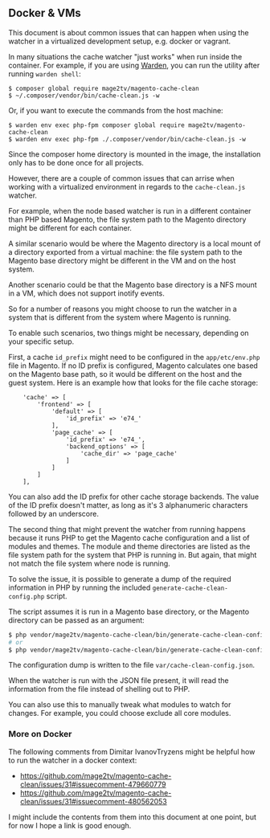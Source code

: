 ## Docker & VMs

This document is about common issues that can happen when using the watcher in a
virtualized development setup, e.g. docker or vagrant.

In many situations the cache watcher "just works" when run inside the container.
For example, if you are using [Warden](https://warden.dev), you can run the utility
after running `warden shell`:
```
$ composer global require mage2tv/magento-cache-clean
$ ~/.composer/vendor/bin/cache-clean.js -w
```

Or, if you want to execute the commands from the host machine:

```
$ warden env exec php-fpm composer global require mage2tv/magento-cache-clean
$ warden env exec php-fpm ./.composer/vendor/bin/cache-clean.js -w
```

Since the composer home directory is mounted in the image, the installation only has to
be done once for all projects.

However, there are a couple of common issues that can arrise when working
with a virtualized environment in regards to the `cache-clean.js` watcher.

For example, when the node based watcher is run in a different container than
PHP based Magento, the file system path to the Magento directory might be
different for each container.

A similar scenario would be where the Magento directory is a local mount of a
directory exported from a virtual machine: the file system path to the Magento
base directory might be different in the VM and on the host system.

Another scenario could be that the Magento base directory is a NFS mount in a VM,
which does not support inotify events.

So for a number of reasons you might choose to run the watcher in a system that
is different from the system where Magento is running.

To enable such scenarios, two things might be necessary, depending on your
specific setup.

First, a cache `id_prefix` might need to be configured in the `app/etc/env.php`
file in Magento.
If no ID prefix is configured, Magento calculates one based on the Magento base path,
so it would be different on the host and the guest system.
Here is an example how that looks for the file cache storage:


```
    'cache' => [
        'frontend' => [
            'default' => [
                'id_prefix' => 'e74_'
            ],
            'page_cache' => [
                'id_prefix' => 'e74_',
                'backend_options' => [
                    'cache_dir' => 'page_cache'
                ]
            ]
        ]
    ],
```

You can also add the ID prefix for other cache storage backends.
The value of the ID prefix doesn't matter, as long as it's 3 alphanumeric
characters followed by an underscore.

The second thing that might prevent the watcher from running happens because
it runs PHP to get the Magento cache configuration and a list of modules and
themes.
The module and theme directories are listed as the file system path for the
system that PHP is running in.
But again, that might not match the file system where node is running.

To solve the issue, it is possible to generate a dump of the required
information in PHP by running the included `generate-cache-clean-config.php`
script.

The script assumes it is run in a Magento base directory, or the Magento
directory can be passed as an argument:

```bash
$ php vendor/mage2tv/magento-cache-clean/bin/generate-cache-clean-config.php
# or
$ php vendor/mage2tv/magento-cache-clean/bin/generate-cache-clean-config.php path/to/magento
```

The configuration dump is written to the file `var/cache-clean-config.json`.

When the watcher is run with the JSON file present, it will read the
information from the file instead of shelling out to PHP.

You can also use this to manually tweak what modules to watch
for changes. For example, you could choose exclude all core modules.


### More on Docker

The following comments from Dimitar IvanovTryzens might be helpful how to run
the watcher in a docker context:

* https://github.com/mage2tv/magento-cache-clean/issues/31#issuecomment-479660779
* https://github.com/mage2tv/magento-cache-clean/issues/31#issuecomment-480562053

I might include the contents from them into this document at one point, but for now I hope
a link is good enough.
